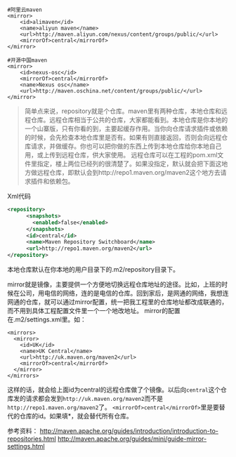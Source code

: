 ```

#阿里云maven
<mirror>
    <id>alimaven</id>
    <name>aliyun maven</name>
    <url>http://maven.aliyun.com/nexus/content/groups/public/</url>
    <mirrorOf>central</mirrorOf> 
</mirror>

#开源中国maven
<mirror>  
    <id>nexus-osc</id>  
    <mirrorOf>central</mirrorOf>  
    <name>Nexus osc</name>  
    <url>http://maven.oschina.net/content/groups/public/</url>  
</mirror>

```

> 简单点来说，repository就是个仓库。maven里有两种仓库，本地仓库和远程仓库。远程仓库相当于公共的仓库，大家都能看到。本地仓库是你本地的一个山寨版，只有你看的到，主要起缓存作用。当你向仓库请求插件或依赖的时候，会先检查本地仓库里是否有。如果有则直接返回，否则会向远程仓库请求，并做缓存。你也可以把你做的东西上传到本地仓库给你本地自己用，或上传到远程仓库，供大家使用。 
> 远程仓库可以在工程的pom.xml文件里指定，楼上两位已经列的很清楚了。如果没指定，默认就会把下面这地方做远程仓库，即默认会到http://repo1.maven.org/maven2这个地方去请求插件和依赖包。 


Xml代码 
```xml
<repository>  
      <snapshots>  
        <enabled>false</enabled>  
      </snapshots>  
      <id>central</id>  
      <name>Maven Repository Switchboard</name>  
      <url>http://repo1.maven.org/maven2</url>  
</repository>  
```
本地仓库默认在你本地的用户目录下的.m2/repository目录下。 

mirror就是镜像，主要提供一个方便地切换远程仓库地址的途径。比如，上班的时候在公司，用电信的网络，连的是电信的仓库。回到家后，是网通的网络，我想连网通的仓库，就可以通过mirror配置，统一把我工程里的仓库地址都改成联通的，而不用到具体工程配置文件里一个一个地改地址。 
mirror的配置在.m2/settings.xml里。如： 

```
<mirrors>  
  <mirror>  
    <id>UK</id>  
    <name>UK Central</name>  
    <url>http://uk.maven.org/maven2</url>  
    <mirrorOf>central</mirrorOf>  
  </mirror>  
</mirrors>  
```
这样的话，就会给上面id为central的远程仓库做了个镜像。以后向`central`这个仓库发的请求都会发到`http://uk.maven.org/maven2`而不是`http://repo1.maven.org/maven2`了。 
`<mirrorOf>central</mirrorOf>`里是要替代的仓库的id。如果填*，就会替代所有仓库。 

参考资料： 
http://maven.apache.org/guides/introduction/introduction-to-repositories.html 
http://maven.apache.org/guides/mini/guide-mirror-settings.html